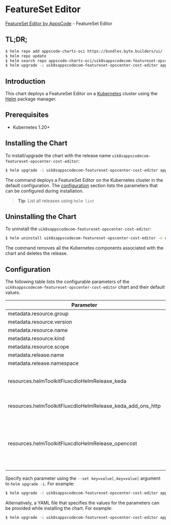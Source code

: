 # FeatureSet Editor

[FeatureSet Editor by AppsCode](https://byte.builders) - FeatureSet Editor

## TL;DR;

```bash
$ helm repo add appscode-charts-oci https://bundles.byte.builders/ui/
$ helm repo update
$ helm search repo appscode-charts-oci/uik8sappscodecom-featureset-opscenter-cost-editor --version=v0.4.18
$ helm upgrade -i uik8sappscodecom-featureset-opscenter-cost-editor appscode-charts-oci/uik8sappscodecom-featureset-opscenter-cost-editor -n default --create-namespace --version=v0.4.18
```

## Introduction

This chart deploys a FeatureSet Editor on a [Kubernetes](http://kubernetes.io) cluster using the [Helm](https://helm.sh) package manager.

## Prerequisites

- Kubernetes 1.20+

## Installing the Chart

To install/upgrade the chart with the release name `uik8sappscodecom-featureset-opscenter-cost-editor`:

```bash
$ helm upgrade -i uik8sappscodecom-featureset-opscenter-cost-editor appscode-charts-oci/uik8sappscodecom-featureset-opscenter-cost-editor -n default --create-namespace --version=v0.4.18
```

The command deploys a FeatureSet Editor on the Kubernetes cluster in the default configuration. The [configuration](#configuration) section lists the parameters that can be configured during installation.

> **Tip**: List all releases using `helm list`

## Uninstalling the Chart

To uninstall the `uik8sappscodecom-featureset-opscenter-cost-editor`:

```bash
$ helm uninstall uik8sappscodecom-featureset-opscenter-cost-editor -n default
```

The command removes all the Kubernetes components associated with the chart and deletes the release.

## Configuration

The following table lists the configurable parameters of the `uik8sappscodecom-featureset-opscenter-cost-editor` chart and their default values.

|                         Parameter                          | Description |                                                                                                                                                                                                                                                                                                                                                                                                                                                                                                                                                                                                                                                                                                                      Default                                                                                                                                                                                                                                                                                                                                                                                                                                                                                                                                                                                                                                                                                                                      |
|------------------------------------------------------------|-------------|---------------------------------------------------------------------------------------------------------------------------------------------------------------------------------------------------------------------------------------------------------------------------------------------------------------------------------------------------------------------------------------------------------------------------------------------------------------------------------------------------------------------------------------------------------------------------------------------------------------------------------------------------------------------------------------------------------------------------------------------------------------------------------------------------------------------------------------------------------------------------------------------------------------------------------------------------------------------------------------------------------------------------------------------------------------------------------------------------------------------------------------------------------------------------------------------------------------------------------------------------------------------------------------------------------------------------------------------------------------------------------------------------------------------------------------------------|
| metadata.resource.group                                    |             | <code>ui.k8s.appscode.com</code>                                                                                                                                                                                                                                                                                                                                                                                                                                                                                                                                                                                                                                                                                                                                                                                                                                                                                                                                                                                                                                                                                                                                                                                                                                                                                                                                                                                                                  |
| metadata.resource.version                                  |             | <code>v1alpha1</code>                                                                                                                                                                                                                                                                                                                                                                                                                                                                                                                                                                                                                                                                                                                                                                                                                                                                                                                                                                                                                                                                                                                                                                                                                                                                                                                                                                                                                             |
| metadata.resource.name                                     |             | <code>featuresets</code>                                                                                                                                                                                                                                                                                                                                                                                                                                                                                                                                                                                                                                                                                                                                                                                                                                                                                                                                                                                                                                                                                                                                                                                                                                                                                                                                                                                                                          |
| metadata.resource.kind                                     |             | <code>FeatureSet</code>                                                                                                                                                                                                                                                                                                                                                                                                                                                                                                                                                                                                                                                                                                                                                                                                                                                                                                                                                                                                                                                                                                                                                                                                                                                                                                                                                                                                                           |
| metadata.resource.scope                                    |             | <code>Cluster</code>                                                                                                                                                                                                                                                                                                                                                                                                                                                                                                                                                                                                                                                                                                                                                                                                                                                                                                                                                                                                                                                                                                                                                                                                                                                                                                                                                                                                                              |
| metadata.release.name                                      |             | <code>RELEASE-NAME</code>                                                                                                                                                                                                                                                                                                                                                                                                                                                                                                                                                                                                                                                                                                                                                                                                                                                                                                                                                                                                                                                                                                                                                                                                                                                                                                                                                                                                                         |
| metadata.release.namespace                                 |             | <code>default</code>                                                                                                                                                                                                                                                                                                                                                                                                                                                                                                                                                                                                                                                                                                                                                                                                                                                                                                                                                                                                                                                                                                                                                                                                                                                                                                                                                                                                                              |
| resources.helmToolkitFluxcdIoHelmRelease_keda              |             | <code>{"apiVersion":"helm.toolkit.fluxcd.io/v2beta2","kind":"HelmRelease","metadata":{"labels":{"app.kubernetes.io/component":"keda"},"name":"keda","namespace":"kubeops"},"spec":{"chart":{"spec":{"chart":"keda","sourceRef":{"kind":"HelmRepository","name":"appscode-charts-oci","namespace":"kubeops"},"version":"2.12.0"}},"install":{"crds":"CreateReplace","createNamespace":true,"remediation":{"retries":-1}},"interval":"5m","releaseName":"keda","storageNamespace":"keda","targetNamespace":"keda","timeout":"30m","upgrade":{"crds":"CreateReplace","remediation":{"retries":-1}}}}</code>                                                                                                                                                                                                                                                                                                                                                                                                                                                                                                                                                                                                                                                                                                                                                                                                                                          |
| resources.helmToolkitFluxcdIoHelmRelease_keda_add_ons_http |             | <code>{"apiVersion":"helm.toolkit.fluxcd.io/v2beta2","kind":"HelmRelease","metadata":{"labels":{"app.kubernetes.io/component":"keda-add-ons-http"},"name":"keda-add-ons-http","namespace":"kubeops"},"spec":{"chart":{"spec":{"chart":"keda-add-ons-http","sourceRef":{"kind":"HelmRepository","name":"appscode-charts-oci","namespace":"kubeops"},"version":"0.6.0"}},"install":{"crds":"CreateReplace","createNamespace":true,"remediation":{"retries":-1}},"interval":"5m","releaseName":"keda-add-ons-http","storageNamespace":"keda","targetNamespace":"keda","timeout":"30m","upgrade":{"crds":"CreateReplace","remediation":{"retries":-1}}}}</code>                                                                                                                                                                                                                                                                                                                                                                                                                                                                                                                                                                                                                                                                                                                                                                                       |
| resources.helmToolkitFluxcdIoHelmRelease_opencost          |             | <code>{"apiVersion":"helm.toolkit.fluxcd.io/v2beta2","kind":"HelmRelease","metadata":{"labels":{"app.kubernetes.io/component":"opencost"},"name":"opencost","namespace":"kubeops"},"spec":{"chart":{"spec":{"chart":"opencost","sourceRef":{"kind":"HelmRepository","name":"appscode-charts-oci","namespace":"kubeops"},"version":"1.18.1"}},"install":{"crds":"CreateReplace","createNamespace":true,"remediation":{"retries":-1}},"interval":"5m","releaseName":"opencost","storageNamespace":"opencost","targetNamespace":"opencost","timeout":"30m","upgrade":{"crds":"CreateReplace","remediation":{"retries":-1}},"values":{"configs":{"clusterInfo":{"name":"kind"},"metricsConfigs":{"disabledMetrics":["kube_node_status_capacity","kube_node_status_allocatable","kube_node_labels","kube_node_status_condition","kube_namespace_labels","kube_pod_labels","kube_pod_owner"]}},"opencost":{"exporter":{"cloudProviderApiKey":"AIzaSyD29bGxmHAVEOBYtgd8sYM2gM2ekfxQX4U","defaultClusterId":"f7be0e17-c658-456c-ae00-1dcaf033a781","extraEnv":{"CLUSTER_INFO_FILE_ENABLED":true,"EMIT_KSM_V1_METRICS":false,"EMIT_KSM_V1_METRICS_ONLY":true},"image":{"tag":"latest"}},"metrics":{"serviceMonitor":{"additionalLabels":{"release":"kube-prometheus-stack"},"enabled":true}},"prometheus":{"internal":{"enabled":true,"namespaceName":"monitoring","serviceName":"prometheus-operated"},"secret_name":""},"ui":{"enabled":true}}}}}</code> |


Specify each parameter using the `--set key=value[,key=value]` argument to `helm upgrade -i`. For example:

```bash
$ helm upgrade -i uik8sappscodecom-featureset-opscenter-cost-editor appscode-charts-oci/uik8sappscodecom-featureset-opscenter-cost-editor -n default --create-namespace --version=v0.4.18 --set metadata.resource.group=ui.k8s.appscode.com
```

Alternatively, a YAML file that specifies the values for the parameters can be provided while
installing the chart. For example:

```bash
$ helm upgrade -i uik8sappscodecom-featureset-opscenter-cost-editor appscode-charts-oci/uik8sappscodecom-featureset-opscenter-cost-editor -n default --create-namespace --version=v0.4.18 --values values.yaml
```
